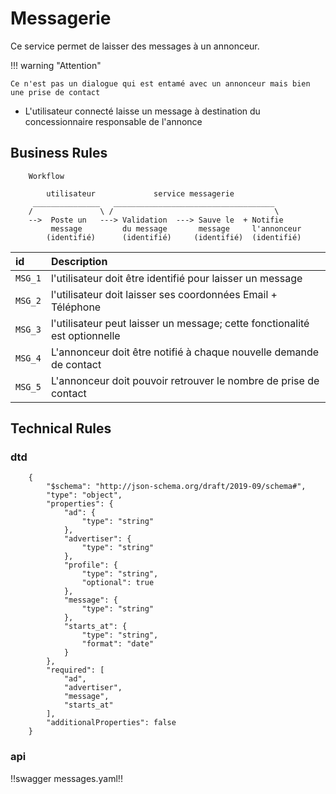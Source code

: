 # Messagerie

Ce service permet de laisser des messages à un annonceur. 

!!! warning "Attention"

    Ce n'est pas un dialogue qui est entamé avec un annonceur mais bien une prise de contact


* L'utilisateur connecté laisse un message à destination du concessionnaire responsable de l'annonce

## Business Rules

        Workflow
                
            utilisateur             service messagerie
         _______________   ____________________________________
        /               \ /                                    \
        -->  Poste un   ---> Validation  ---> Sauve le  + Notifie
             message         du message       message     l'annonceur
            (identifié)	     (identifié)     (identifié)  (identifié)


| id      | Description                                                                 |
|:--------|:----------------------------------------------------------------------------|
|`MSG_1`  | l'utilisateur doit être identifié pour laisser un message                   |
|`MSG_2`  | l'utilisateur doit laisser ses coordonnées Email + Téléphone                |
|`MSG_3`  | l'utilisateur peut laisser un message; cette fonctionalité est optionnelle  |
|`MSG_4`  | L'annonceur doit être notifié à chaque nouvelle demande de contact          |
|`MSG_5`  | L'annonceur doit pouvoir retrouver le nombre de prise de contact            |

## Technical Rules

### dtd


        {
            "$schema": "http://json-schema.org/draft/2019-09/schema#",
            "type": "object",
            "properties": {
                "ad": {
                    "type": "string"
                },
                "advertiser": {
                    "type": "string"
                },
                "profile": {
                    "type": "string",
                    "optional": true
                },
                "message": {
                    "type": "string"
                },
                "starts_at": {
                    "type": "string",
                    "format": "date"
                }
            },
            "required": [
                "ad",
                "advertiser",
                "message",
                "starts_at"
            ],
            "additionalProperties": false
        }

### api

!!swagger messages.yaml!!
